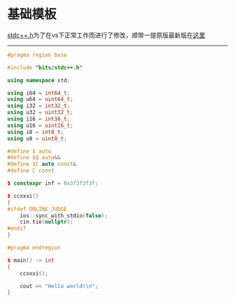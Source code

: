 # 基础模板

[stdc++.h](./stdc++.h)为了在vs下正常工作而进行了修改，顺带一提原版最新版在[这里](https://raw.githubusercontent.com/gcc-mirror/gcc/master/libstdc%2B%2B-v3/include/precompiled/stdc%2B%2B.h)

<!-- 以下代码应与[此处](../DLC/Pythonic.md)同时修改 -->

------

```cpp
#pragma region base

#include "bits/stdc++.h"

using namespace std;

using i64 = int64_t;
using u64 = uint64_t;
using i32 = int32_t;
using u32 = uint32_t;
using i16 = int16_t;
using u16 = uint16_t;
using i8 = int8_t;
using u8 = uint8_t;

#define $ auto
#define $$ auto&&
#define $C auto const&
#define C const

$ constexpr inf = 0x3f3f3f3f;

$ ccxxxi()
{
#ifdef ONLINE_JUDGE
    ios::sync_with_stdio(false);
    cin.tie(nullptr);
#endif
}

#pragma endregion

$ main() -> int
{
    ccxxxi();

    cout << "Hello world!\n";
}

```
